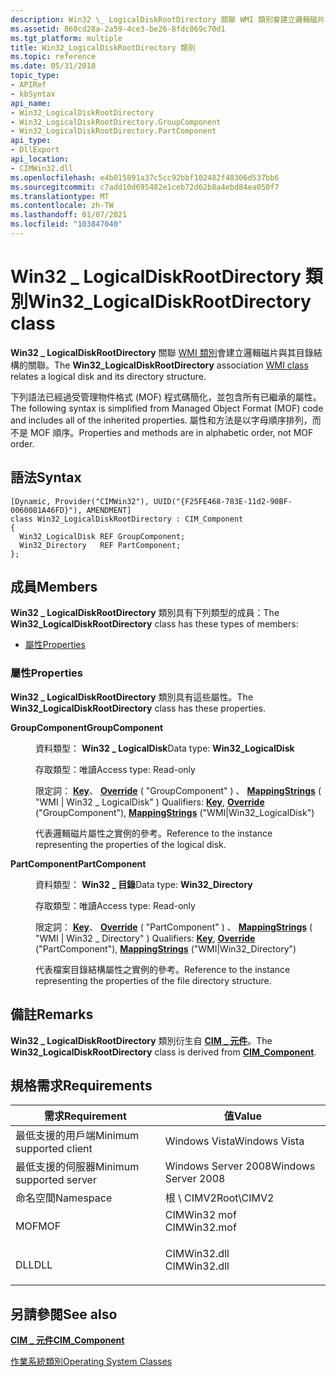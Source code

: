 ```yaml
---
description: Win32 \_ LogicalDiskRootDirectory 關聯 WMI 類別會建立邏輯磁片與其目錄結構的關聯。
ms.assetid: 860cd28a-2a59-4ce3-be26-8fdc869c70d1
ms.tgt_platform: multiple
title: Win32_LogicalDiskRootDirectory 類別
ms.topic: reference
ms.date: 05/31/2018
topic_type:
- APIRef
- kbSyntax
api_name:
- Win32_LogicalDiskRootDirectory
- Win32_LogicalDiskRootDirectory.GroupComponent
- Win32_LogicalDiskRootDirectory.PartComponent
api_type:
- DllExport
api_location:
- CIMWin32.dll
ms.openlocfilehash: e4b015891a37c5cc92bbf102482f48306d537bb6
ms.sourcegitcommit: c7add10d695482e1ceb72d62b8a4ebd84ea050f7
ms.translationtype: MT
ms.contentlocale: zh-TW
ms.lasthandoff: 01/07/2021
ms.locfileid: "103847040"
---
```

# <a name="win32_logicaldiskrootdirectory-class"></a><span data-ttu-id="ae99f-103">Win32 \_ LogicalDiskRootDirectory 類別</span><span class="sxs-lookup"><span data-stu-id="ae99f-103">Win32\_LogicalDiskRootDirectory class</span></span>

<span data-ttu-id="ae99f-104">**Win32 \_ LogicalDiskRootDirectory** 關聯 [WMI 類別](/windows/desktop/WmiSdk/retrieving-a-class)會建立邏輯磁片與其目錄結構的關聯。</span><span class="sxs-lookup"><span data-stu-id="ae99f-104">The **Win32\_LogicalDiskRootDirectory** association [WMI class](/windows/desktop/WmiSdk/retrieving-a-class) relates a logical disk and its directory structure.</span></span>

<span data-ttu-id="ae99f-105">下列語法已經過受管理物件格式 (MOF) 程式碼簡化，並包含所有已繼承的屬性。</span><span class="sxs-lookup"><span data-stu-id="ae99f-105">The following syntax is simplified from Managed Object Format (MOF) code and includes all of the inherited properties.</span></span> <span data-ttu-id="ae99f-106">屬性和方法是以字母順序排列，而不是 MOF 順序。</span><span class="sxs-lookup"><span data-stu-id="ae99f-106">Properties and methods are in alphabetic order, not MOF order.</span></span>

## <a name="syntax"></a><span data-ttu-id="ae99f-107">語法</span><span class="sxs-lookup"><span data-stu-id="ae99f-107">Syntax</span></span>

``` syntax
[Dynamic, Provider("CIMWin32"), UUID("{F25FE468-783E-11d2-90BF-0060081A46FD}"), AMENDMENT]
class Win32_LogicalDiskRootDirectory : CIM_Component
{
  Win32_LogicalDisk REF GroupComponent;
  Win32_Directory   REF PartComponent;
};
```

## <a name="members"></a><span data-ttu-id="ae99f-108">成員</span><span class="sxs-lookup"><span data-stu-id="ae99f-108">Members</span></span>

<span data-ttu-id="ae99f-109">**Win32 \_ LogicalDiskRootDirectory** 類別具有下列類型的成員：</span><span class="sxs-lookup"><span data-stu-id="ae99f-109">The **Win32\_LogicalDiskRootDirectory** class has these types of members:</span></span>

-   [<span data-ttu-id="ae99f-110">屬性</span><span class="sxs-lookup"><span data-stu-id="ae99f-110">Properties</span></span>](#properties)

### <a name="properties"></a><span data-ttu-id="ae99f-111">屬性</span><span class="sxs-lookup"><span data-stu-id="ae99f-111">Properties</span></span>

<span data-ttu-id="ae99f-112">**Win32 \_ LogicalDiskRootDirectory** 類別具有這些屬性。</span><span class="sxs-lookup"><span data-stu-id="ae99f-112">The **Win32\_LogicalDiskRootDirectory** class has these properties.</span></span>

<dl> <dt>

<span data-ttu-id="ae99f-113">**GroupComponent**</span><span class="sxs-lookup"><span data-stu-id="ae99f-113">**GroupComponent**</span></span>
</dt> <dd> <dl> <dt>

<span data-ttu-id="ae99f-114">資料類型： **Win32 \_ LogicalDisk**</span><span class="sxs-lookup"><span data-stu-id="ae99f-114">Data type: **Win32\_LogicalDisk**</span></span>
</dt> <dt>

<span data-ttu-id="ae99f-115">存取類型：唯讀</span><span class="sxs-lookup"><span data-stu-id="ae99f-115">Access type: Read-only</span></span>
</dt> <dt>

<span data-ttu-id="ae99f-116">限定詞： [**Key**](/windows/desktop/WmiSdk/key-qualifier)、 [**Override**](/windows/desktop/WmiSdk/standard-qualifiers) ( "GroupComponent" ) 、 [**MappingStrings**](/windows/desktop/WmiSdk/standard-qualifiers) ( "WMI \| Win32 \_ LogicalDisk" ) </span><span class="sxs-lookup"><span data-stu-id="ae99f-116">Qualifiers: [**Key**](/windows/desktop/WmiSdk/key-qualifier), [**Override**](/windows/desktop/WmiSdk/standard-qualifiers) ("GroupComponent"), [**MappingStrings**](/windows/desktop/WmiSdk/standard-qualifiers) ("WMI\|Win32\_LogicalDisk")</span></span>
</dt> </dl>

<span data-ttu-id="ae99f-117">代表邏輯磁片屬性之實例的參考。</span><span class="sxs-lookup"><span data-stu-id="ae99f-117">Reference to the instance representing the properties of the logical disk.</span></span>

</dd> <dt>

<span data-ttu-id="ae99f-118">**PartComponent**</span><span class="sxs-lookup"><span data-stu-id="ae99f-118">**PartComponent**</span></span>
</dt> <dd> <dl> <dt>

<span data-ttu-id="ae99f-119">資料類型： **Win32 \_ 目錄**</span><span class="sxs-lookup"><span data-stu-id="ae99f-119">Data type: **Win32\_Directory**</span></span>
</dt> <dt>

<span data-ttu-id="ae99f-120">存取類型：唯讀</span><span class="sxs-lookup"><span data-stu-id="ae99f-120">Access type: Read-only</span></span>
</dt> <dt>

<span data-ttu-id="ae99f-121">限定詞： [**Key**](/windows/desktop/WmiSdk/key-qualifier)、 [**Override**](/windows/desktop/WmiSdk/standard-qualifiers) ( "PartComponent" ) 、 [**MappingStrings**](/windows/desktop/WmiSdk/standard-qualifiers) ( "WMI \| Win32 \_ Directory" ) </span><span class="sxs-lookup"><span data-stu-id="ae99f-121">Qualifiers: [**Key**](/windows/desktop/WmiSdk/key-qualifier), [**Override**](/windows/desktop/WmiSdk/standard-qualifiers) ("PartComponent"), [**MappingStrings**](/windows/desktop/WmiSdk/standard-qualifiers) ("WMI\|Win32\_Directory")</span></span>
</dt> </dl>

<span data-ttu-id="ae99f-122">代表檔案目錄結構屬性之實例的參考。</span><span class="sxs-lookup"><span data-stu-id="ae99f-122">Reference to the instance representing the properties of the file directory structure.</span></span>

</dd> </dl>

## <a name="remarks"></a><span data-ttu-id="ae99f-123">備註</span><span class="sxs-lookup"><span data-stu-id="ae99f-123">Remarks</span></span>

<span data-ttu-id="ae99f-124">**Win32 \_ LogicalDiskRootDirectory** 類別衍生自 [**CIM \_ 元件**](cim-component.md)。</span><span class="sxs-lookup"><span data-stu-id="ae99f-124">The **Win32\_LogicalDiskRootDirectory** class is derived from [**CIM\_Component**](cim-component.md).</span></span>

## <a name="requirements"></a><span data-ttu-id="ae99f-125">規格需求</span><span class="sxs-lookup"><span data-stu-id="ae99f-125">Requirements</span></span>



| <span data-ttu-id="ae99f-126">需求</span><span class="sxs-lookup"><span data-stu-id="ae99f-126">Requirement</span></span> | <span data-ttu-id="ae99f-127">值</span><span class="sxs-lookup"><span data-stu-id="ae99f-127">Value</span></span> |
|-------------------------------------|-----------------------------------------------------------------------------------------|
| <span data-ttu-id="ae99f-128">最低支援的用戶端</span><span class="sxs-lookup"><span data-stu-id="ae99f-128">Minimum supported client</span></span><br/> | <span data-ttu-id="ae99f-129">Windows Vista</span><span class="sxs-lookup"><span data-stu-id="ae99f-129">Windows Vista</span></span><br/>                                                                |
| <span data-ttu-id="ae99f-130">最低支援的伺服器</span><span class="sxs-lookup"><span data-stu-id="ae99f-130">Minimum supported server</span></span><br/> | <span data-ttu-id="ae99f-131">Windows Server 2008</span><span class="sxs-lookup"><span data-stu-id="ae99f-131">Windows Server 2008</span></span><br/>                                                          |
| <span data-ttu-id="ae99f-132">命名空間</span><span class="sxs-lookup"><span data-stu-id="ae99f-132">Namespace</span></span><br/>                | <span data-ttu-id="ae99f-133">根 \\ CIMV2</span><span class="sxs-lookup"><span data-stu-id="ae99f-133">Root\\CIMV2</span></span><br/>                                                                  |
| <span data-ttu-id="ae99f-134">MOF</span><span class="sxs-lookup"><span data-stu-id="ae99f-134">MOF</span></span><br/>                      | <dl> <span data-ttu-id="ae99f-135"><dt>CIMWin32 mof</dt></span><span class="sxs-lookup"><span data-stu-id="ae99f-135"><dt>CIMWin32.mof</dt></span></span> </dl> |
| <span data-ttu-id="ae99f-136">DLL</span><span class="sxs-lookup"><span data-stu-id="ae99f-136">DLL</span></span><br/>                      | <dl> <span data-ttu-id="ae99f-137"><dt>CIMWin32.dll</dt></span><span class="sxs-lookup"><span data-stu-id="ae99f-137"><dt>CIMWin32.dll</dt></span></span> </dl> |



## <a name="see-also"></a><span data-ttu-id="ae99f-138">另請參閱</span><span class="sxs-lookup"><span data-stu-id="ae99f-138">See also</span></span>

<dl> <dt>

[<span data-ttu-id="ae99f-139">**CIM \_ 元件**</span><span class="sxs-lookup"><span data-stu-id="ae99f-139">**CIM\_Component**</span></span>](cim-component.md)
</dt> <dt>

<span data-ttu-id="ae99f-140">[作業系統類別](/previous-versions//aa392727(v=vs.85))</span><span class="sxs-lookup"><span data-stu-id="ae99f-140">[Operating System Classes](/previous-versions//aa392727(v=vs.85))</span></span>
</dt> </dl>

 

